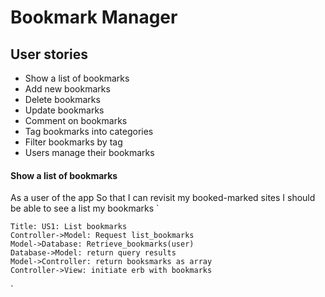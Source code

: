 # Bookmark Manager

## User stories
* Show a list of bookmarks
* Add new bookmarks
* Delete bookmarks
* Update bookmarks
* Comment on bookmarks
* Tag bookmarks into categories
* Filter bookmarks by tag
* Users manage their bookmarks

#### Show a list of bookmarks

As a user of the app
So that I can revisit my booked-marked sites
I should be able to see a list my bookmarks
`
```sequence'
Title: US1: List bookmarks
Controller->Model: Request list_bookmarks
Model->Database: Retrieve_bookmarks(user)
Database->Model: return query results
Model->Controller: return booksmarks as array
Controller->View: initiate erb with bookmarks
```
`
